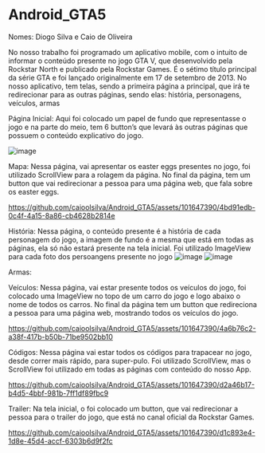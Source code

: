 # Android_GTA5

Nomes: Diogo Silva e Caio de Oliveira 

No nosso trabalho foi programado um aplicativo mobile, com o intuito de informar o conteúdo presente no jogo GTA V, que desenvolvido pela Rockstar North e publicado pela Rockstar Games. É o sétimo título principal da série GTA e foi lançado originalmente em 17 de setembro de 2013. 
No nosso aplicativo, tem telas, sendo a primeira página a principal, que irá te redirecionar para as outras páginas, sendo elas: história, personagens, veículos, armas 

Página Inicial:
Aqui foi colocado um papel de fundo que representasse o jogo e na parte do meio, tem 6 button’s que levará às outras páginas que possuem o conteúdo explicativo do jogo.


![image](https://github.com/caioolsilva/Android_GTA5/assets/101647390/a5fe02f0-ae9c-4d67-a774-92804617b909)


Mapa: Nessa página, vai apresentar os easter eggs presentes no jogo, foi utilizado ScrollView para a rolagem da página. No final da página, tem um button que vai redirecionar a pessoa para uma página web, que fala sobre os easter eggs. 


https://github.com/caioolsilva/Android_GTA5/assets/101647390/4bd91edb-0c4f-4a15-8a86-cb4628b2814e



História:
Nessa página, o conteúdo presente é a história de cada personagem do jogo, a imagem de fundo é a mesma que está em todas as páginas, ela só não estará presente na tela inicial. Foi utilizado ImageView para cada foto dos persoangens presente no jogo
![image](https://github.com/caioolsilva/Android_GTA5/assets/101647390/c6a895db-0fca-4641-a990-f462c199b224)   ![image](https://github.com/caioolsilva/Android_GTA5/assets/101647390/06f82b69-6dca-47bf-8fed-8a4be2e8076b)



Armas:

Veículos: Nessa página, vai estar presente todos os veículos do jogo, foi colocado uma ImageView no topo de um carro do jogo e logo abaixo o nome de todos os carros. No final da página tem um button que redireciona a pessoa para uma página web, mostrando todos os veículos do jogo.



https://github.com/caioolsilva/Android_GTA5/assets/101647390/4a6b76c2-a38f-417b-b50b-71be9502bb10




Códigos: Nessa página vai estar todos os códigos para trapacear no jogo, desde correr mais rápido, para super-pulo. Foi utilizado ScrollView, mas o ScrollView foi utilizado em todas as páginas com conteúdo do nosso App. 




https://github.com/caioolsilva/Android_GTA5/assets/101647390/d2a46b17-b4d5-4bbf-981b-7ff1df89fbc9



Trailer: Na tela inicial, o foi colocado um button, que vai redirecionar a pessoa para o trailer do jogo, que está no canal oficial da Rockstar Games.



https://github.com/caioolsilva/Android_GTA5/assets/101647390/d1c893e4-1d8e-45d4-accf-6303b6d9f2fc


